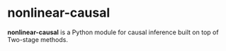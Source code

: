# nonlinear-causal

**nonlinear-causal** is a Python module for causal inference built on top of Two-stage methods.